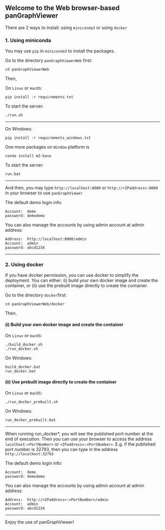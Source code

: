 ## Welcome to the Web browser-based panGraphViewer

There are 2 ways to install: using ``miniconda3`` or using ``docker``

### 1. Using miniconda
You may use ``pip`` in ``miniconda3`` to install the packages.

Go to the directory ``panGraphViewerWeb`` first:
```
cd panGraphViewerWeb
```

Then,

On ``Linux`` or ``macOS``:
```
pip install -r requirements.txt 
```
To start the server:
```
./run.sh
```

---

On Windows:
```
pip install -r requirements_windows.txt
```
One more packages on ``Window`` platform is
```
conda install m2-base
```
To start the server:
```
run.bat
```

---

And then, you may type ``http://localhost:8000`` or ``http://<IPaddress>:8000`` in your browser to use ``panGraphViewer``

The default demo login info:
```
Account:  demo
password: demodemo
```

You can also manage the accounts by using admin account at admin address:
```
Address:  http://localhost:8000/admin
Account:  admin
password: abcd1234
```

---


### 2. Using docker

If you have docker permission, you can use docker to simplify the deployment.
You can either: (i) build your own docker image and create the container, or (ii) use the prebuilt image directly to create the container.

Go to the directory ``docker``first:
```
cd panGraphViewerWeb/docker
```

Then,

#### (i) Build your own docker image and create the container

On ``Linux``  or ``macOS``:
```
./build_docker.sh
./run_docker.sh
```

On Windows:
```
build_docker.bat
run_docker.bat
```

#### (ii) Use prebuilt image directly to create the container

On ``Linux``  or ``macOS``:
```
./run_docker_prebuilt.sh
```

On Windows:
```
run_docker_prebuilt.bat
```

---

When running run_docker\*, you will see the published port number at the end of execution. Then you can use your browser to access the address ```localhost:<PortNumber>``` or  ```<IPaddress>:<PortNumber>```.
E.g. if the published port number is 32793, then you can type in the address ``http://localhost:32793``


The default demo login info:
```
Account:  demo
password: demodemo
```

You can also manage the accounts by using admin account at admin address:
```
Address:  http://<IPaddress>:<PortNumber>/admin
Account:  admin
password: abcd1234
```

---
Enjoy the use of panGraphViewer!

